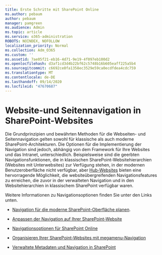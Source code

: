 ```yaml
---
title: Erste Schritte mit SharePoint Online
ms.author: pebaum
author: pebaum
manager: pamgreen
ms.audience: Admin
ms.topic: article
ms.service: o365-administration
ROBOTS: NOINDEX, NOFOLLOW
localization_priority: Normal
ms.collection: Adm_O365
ms.custom: ''
ms.assetid: 7ae05f21-eb16-4d71-9e19-4f097eb100d2
ms.openlocfilehash: d3af1cd3d4b22bf62c5748b16b605eaff225a5b4
ms.sourcegitcommit: c6692ce0fa1358ec3529e59ca0ecdfdea4cdc759
ms.translationtype: MT
ms.contentlocale: de-DE
ms.lasthandoff: 09/14/2020
ms.locfileid: "47670687"
---
```

# <a name="site-and-page-navigation-in-sharepoint-sites"></a>Website-und Seitennavigation in SharePoint-Websites

Die Grundprinzipien und bewährten Methoden für die Webseiten- und Seitennavigation gelten sowohl für klassische als auch moderne SharePoint-Architekturen. Die Optionen für die Implementierung der Navigation sind jedoch, abhängig von dem Framework für Ihre Websites und das Intranet, unterschiedlich. Beispielsweise sind die geerbten Navigationsfunktionen, die in klassischen SharePoint-Websitehierarchien (Websites mit Unterwebsites) zur Verfügung stehen, in der modernen Benutzeroberfläche nicht verfügbar, aber [Hub-Websites](https://support.office.com/article/fe26ae84-14b7-45b6-a6d1-948b3966427f) bieten eine hervorragende Möglichkeit, die websiteübergreifenden Navigationsfeatures zu erreichen, die zuvor in der verwalteten Navigation und in den Websitehierarchien in klassischem SharePoint verfügbar waren.

 Weitere Informationen zu Navigationsoptionen finden Sie unter den Links unten.

 - [Navigation für die moderne SharePoint-Oberfläche planen](https://docs.microsoft.com/sharepoint/plan-navigation-modern-experience).

- [Anpassen der Navigation auf Ihrer SharePoint-Website](https://support.office.com/article/customize-the-navigation-on-your-sharepoint-site-3cd61ae7-a9ed-4e1e-bf6d-4655f0bf25ca)

- [Navigationsoptionen für SharePoint Online](https://docs.microsoft.com/office365/enterprise/navigation-options-for-sharepoint-online)
 
- [Organisieren Ihrer SharePoint-Websites mit megamenu-Navigation](https://techcommunity.microsoft.com/t5/Microsoft-SharePoint-Blog/Organize-your-SharePoint-sites-with-megamenu-navigation-and-new/ba-p/328068)

- [Verwaltete Metadaten und Navigation in SharePoint](https://docs.microsoft.com/sharepoint/dev/general-development/managed-metadata-and-navigation-in-sharepoint)



